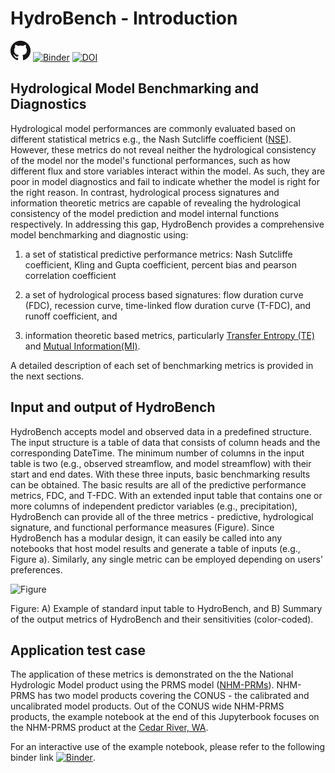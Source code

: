 # HydroBench - Introduction
[![HydroBench Github Repo](/images/GitHubIcon.png)](https://github.com/EMscience/HydroBench)
[![Binder](https://mybinder.org/badge_logo.svg)](https://mybinder.org/v2/gh/EMscience/HydroBench/HEAD)
[![DOI](https://zenodo.org/badge/375593287.svg)](https://zenodo.org/badge/latestdoi/375593287)

## Hydrological Model Benchmarking and Diagnostics

Hydrological model performances are commonly evaluated based on different statistical metrics e.g., the Nash Sutcliffe 
coefficient ([NSE](https://en.wikipedia.org/wiki/Nash%E2%80%93Sutcliffe_model_efficiency_coefficient)). However, these metrics 
do not reveal neither the hydrological consistency of the model nor the model's functional performances, such as how different 
flux and store variables interact within the model. As such, they are poor in model diagnostics and fail to indicate whether 
the model is right for the right reason. In contrast, hydrological process signatures and information theoretic metrics are 
capable of revealing the hydrological consistency of the model prediction and model internal functions respectively. In addressing this gap, 
HydroBench provides a comprehensive model benchmarking and diagnostic using:

1) a set of statistical predictive performance metrics: Nash Sutcliffe coefficient, Kling and Gupta coefficient, percent bias and pearson correlation coefficient

2) a set of hydrological process based signatures: flow duration curve (FDC), recession curve, time-linked flow duration curve (T-FDC), and runoff coefficient, and

3) information theoretic based metrics, particularly [Transfer Entropy (TE)](https://en.wikipedia.org/wiki/Transfer_entropy) and [Mutual Information(MI)](https://en.wikipedia.org/wiki/Mutual_information). 

A detailed description of each set of benchmarking metrics is provided in the next sections. 

## Input and output of HydroBench

HydroBench accepts model and observed data in a predefined structure. The input structure is a table 
of data that consists of column heads and the corresponding DateTime. The minimum number of columns in the 
input table is two (e.g., observed streamflow, and model streamflow) with their start and end dates. 
With these three inputs, basic benchmarking results can be obtained. The basic results are all of 
the predictive performance metrics, FDC, and T-FDC. With an extended input table that contains one 
or more columns of independent predictor variables (e.g., precipitation), HydroBench can provide all of the 
three metrics - predictive, hydrological signature, and functional performance measures (Figure). 
Since HydroBench has a modular design, it can easily be called into any notebooks that host model results 
and generate a table of inputs (e.g., Figure a). Similarly, any single metric can be employed depending 
on users’ preferences.

![Figure](./images/Figure2.jpg)

Figure: A) Example of standard input table to HydroBench, and B) Summary of the output metrics of HydroBench 
and their sensitivities (color-coded). 

## Application test case

The application of these metrics is demonstrated on the the National Hydrologic Model product using the 
PRMS model ([NHM-PRMs](https://www.sciencebase.gov/catalog/item/58af4f93e4b01ccd54f9f3da)). 
NHM-PRMS has two model products covering the CONUS - the calibrated and uncalibrated model products. 
Out of the CONUS wide NHM-PRMS products, the example notebook at the end of this Jupyterbook focuses on 
the NHM-PRMS product at the 
[Cedar River, WA](https://waterdata.usgs.gov/nwis/nwismap/?site_no=12115000&agency_cd=USGS). 

For an interactive use of the example notebook, please refer to the following binder link 
[![Binder](https://mybinder.org/badge_logo.svg)](https://mybinder.org/v2/gh/EMscience/HydroBench/HEAD).

 